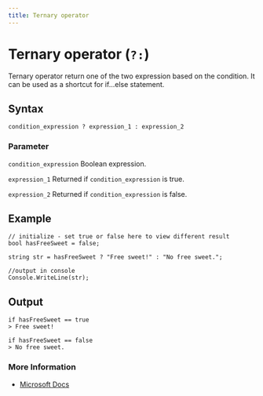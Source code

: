 ```yaml
---
title: Ternary operator
---
```


# Ternary operator (`?:`)
Ternary operator return one of the two expression based on the condition. It can be used as a shortcut for if...else statement.

## Syntax
```
condition_expression ? expression_1 : expression_2
```
### Parameter
`condition_expression`
Boolean expression.

`expression_1`
Returned if `condition_expression` is true.

`expression_2`
Returned if `condition_expression` is false.

## Example
```
// initialize - set true or false here to view different result
bool hasFreeSweet = false;

string str = hasFreeSweet ? "Free sweet!" : "No free sweet.";

//output in console
Console.WriteLine(str);
```

## Output
```
if hasFreeSweet == true
> Free sweet!

if hasFreeSweet == false
> No free sweet.
```

### More Information
* [Microsoft Docs](https://docs.microsoft.com/en-us/dotnet/csharp/language-reference/operators/conditional-operator)
